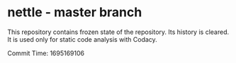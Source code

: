 # nettle - master branch

This repository contains frozen state of the repository.
Its history is cleared. It is used only for static code
analysis with Codacy.

Commit Time: 1695169106